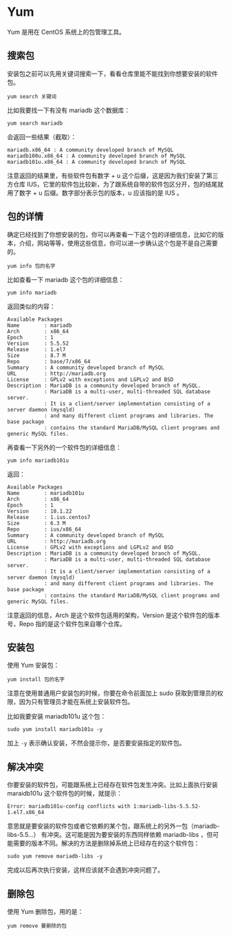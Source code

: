 # Yum

Yum 是用在 CentOS 系统上的包管理工具。

## 搜索包

安装包之前可以先用关键词搜索一下，看看仓库里能不能找到你想要安装的软件包。

```
yum search 关键词
```

比如我要找一下有没有 mariadb 这个数据库：

```
yum search mariadb
```

会返回一些结果（截取）：

```
mariadb.x86_64 : A community developed branch of MySQL
mariadb100u.x86_64 : A community developed branch of MySQL
mariadb101u.x86_64 : A community developed branch of MySQL
```

注意返回的结果里，有些软件包有数字 + u 这个后缀，这是因为我们安装了第三方仓库 IUS，它里的软件包比较新，为了跟系统自带的软件包区分开，包的结尾就用了数字 + u 后缀。数字部分表示包的版本，u 应该指的是 IUS 。

## 包的详情

确定已经找到了你想安装的包，你可以再查看一下这个包的详细信息，比如它的版本，介绍，网站等等，使用这些信息，你可以进一步确认这个包是不是自己需要的。

```
yum info 包的名字
```

比如查看一下 mariadb 这个包的详细信息：

```
yum info mariadb
```

返回类似的内容：

```
Available Packages
Name        : mariadb
Arch        : x86_64
Epoch       : 1
Version     : 5.5.52
Release     : 1.el7
Size        : 8.7 M
Repo        : base/7/x86_64
Summary     : A community developed branch of MySQL
URL         : http://mariadb.org
License     : GPLv2 with exceptions and LGPLv2 and BSD
Description : MariaDB is a community developed branch of MySQL.
            : MariaDB is a multi-user, multi-threaded SQL database server.
            : It is a client/server implementation consisting of a server daemon (mysqld)
            : and many different client programs and libraries. The base package
            : contains the standard MariaDB/MySQL client programs and generic MySQL files.
```

再查看一下另外的一个软件包的详细信息：

```
yum info mariadb101u
```

返回：

```
Available Packages
Name        : mariadb101u
Arch        : x86_64
Epoch       : 1
Version     : 10.1.22
Release     : 1.ius.centos7
Size        : 6.3 M
Repo        : ius/x86_64
Summary     : A community developed branch of MySQL
URL         : http://mariadb.org
License     : GPLv2 with exceptions and LGPLv2 and BSD
Description : MariaDB is a community developed branch of MySQL.
            : MariaDB is a multi-user, multi-threaded SQL database server.
            : It is a client/server implementation consisting of a server daemon (mysqld)
            : and many different client programs and libraries. The base package
            : contains the standard MariaDB/MySQL client programs and generic MySQL files.
```

注意返回的信息，Arch 是这个软件包适用的架构，Version 是这个软件包的版本号，Repo 指的是这个软件包来自哪个仓库。

## 安装包

使用 Yum 安装包：

```
yum install 包的名字
```

注意在使用普通用户安装包的时候，你要在命令前面加上 sudo 获取到管理员的权限，因为只有管理员才能在系统上安装软件包。

比如我要安装 mariadb101u 这个包：

```
sudo yum install mariadb101u -y
```

加上 `-y` 表示确认安装，不然会提示你，是否要安装指定的软件包。

## 解决冲突

你要安装的软件包，可能跟系统上已经存在软件包发生冲突。比如上面执行安装 maraidb101u 这个软件包的时候，就提示：

```
Error: mariadb101u-config conflicts with 1:mariadb-libs-5.5.52-1.el7.x86_64
```

意思就是要安装的软件包或者它依赖的某个包，跟系统上的另外一包（mariadb-libs-5.5...） 有冲突。这可能是因为要安装的东西同样依赖 mariadb-libs ，但可能需要的版本不同。解决的方法是删除掉系统上已经存在的这个软件包：

```
sudo yum remove mariadb-libs -y
```

完成以后再次执行安装，这样应该就不会遇到冲突问题了。

## 删除包

使用 Yum 删除包，用的是：

```
yum remove 要删除的包
```



